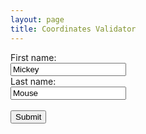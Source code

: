 ```yaml
---
layout: page
title: Coordinates Validator
---
```


<script>
  (function isValidCoordinates(coordinates){
    console.log(/^-?0*(([1-8]?\d)(\.\d*)?|90(\.0*)?), -?0*(([1-9]?\d|1[0-7]\d)(\.\d*)?|180(\.0*)?)$/.test(coordinates));
  })("123.123")
</script>


<form action="action_page.php">
  First name:<br>
  <input type="text" name="firstname" value="Mickey"><br>
  Last name:<br>
  <input type="text" name="lastname" value="Mouse"><br><br>
  <input type="submit" value="Submit">
</form>
